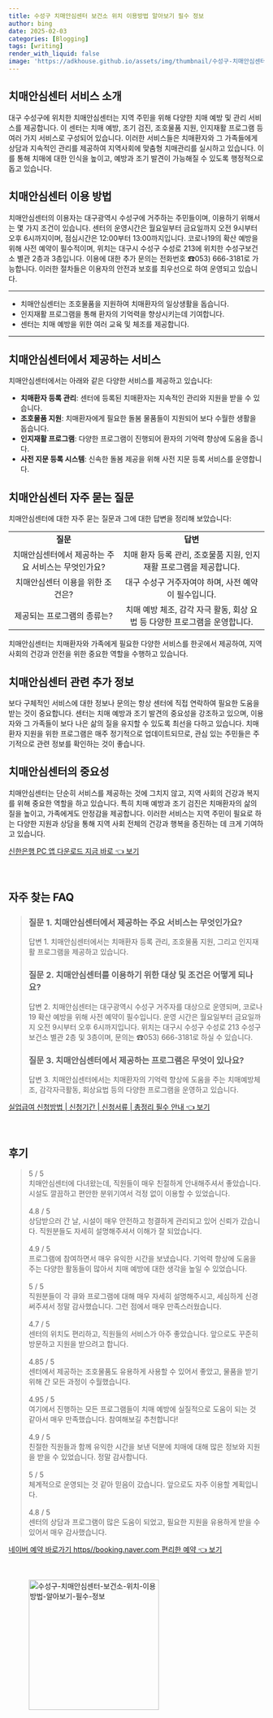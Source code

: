 ```yaml
---
title: 수성구 치매안심센터 보건소 위치 이용방법 알아보기 필수 정보
author: bing
date: 2025-02-03
categories: [Blogging]
tags: [writing]
render_with_liquid: false
image: 'https://adkhouse.github.io/assets/img/thumbnail/수성구-치매안심센터-보건소-위치-이용방법-알아보기-필수-정보.webp'
---
```



<h2 id='치매안심센터_서비스소개'>치매안심센터 서비스 소개</h2>

<p>대구 수성구에 위치한 치매안심센터는 지역 주민을 위해 다양한 치매 예방 및 관리 서비스를 제공합니다. 이 센터는 치매 예방, 조기 검진, 조호물품 지원, 인지재활 프로그램 등 여러 가지 서비스로 구성되어 있습니다. 이러한 서비스들은 치매환자와 그 가족들에게 상담과 지속적인 관리를 제공하여 지역사회에 맞춤형 치매관리를 실시하고 있습니다. 이를 통해 치매에 대한 인식을 높이고, 예방과 조기 발견이 가능해질 수 있도록 행정적으로 돕고 있습니다.</p>

<h2 id='치매안심센터_이용방법'>치매안심센터 이용 방법</h2>

<p>치매안심센터의 이용자는 대구광역시 수성구에 거주하는 주민들이며, 이용하기 위해서는 몇 가지 조건이 있습니다. 센터의 운영시간은 월요일부터 금요일까지 오전 9시부터 오후 6시까지이며, 점심시간은 12:00부터 13:00까지입니다. 코로나19의 확산 예방을 위해 사전 예약이 필수적이며, 위치는 대구시 수성구 수성로 213에 위치한 수성구보건소 별관 2층과 3층입니다. 이용에 대한 추가 문의는 전화번호 ☎053) 666-3181로 가능합니다. 이러한 절차들은 이용자의 안전과 보호를 최우선으로 하여 운영되고 있습니다.</p>

<hr />

<ul>
    <li>치매안심센터는 조호물품을 지원하여 치매환자의 일상생활을 돕습니다.</li>
    <li>인지재활 프로그램을 통해 환자의 기억력을 향상시키는데 기여합니다.</li>
    <li>센터는 치매 예방을 위한 여러 교육 및 체조를 제공합니다.</li>
</ul>

<hr />

<h2 id='치매안심센터_제공서비스'>치매안심센터에서 제공하는 서비스</h2>

<p>치매안심센터에서는 아래와 같은 다양한 서비스를 제공하고 있습니다:</p>

<ul>
    <li><b>치매환자 등록 관리</b>: 센터에 등록된 치매환자는 지속적인 관리와 지원을 받을 수 있습니다.</li>
    <li><b>조호물품 지원</b>: 치매환자에게 필요한 돌봄 물품들이 지원되어 보다 수월한 생활을 돕습니다.</li>
    <li><b>인지재활 프로그램</b>: 다양한 프로그램이 진행되어 환자의 기억력 향상에 도움을 줍니다.</li>
    <li><b>사전 지문 등록 시스템</b>: 신속한 돌봄 제공을 위해 사전 지문 등록 서비스를 운영합니다.</li>
</ul>

<h2 id='치매안심센터_자주묻는질문'>치매안심센터 자주 묻는 질문</h2>

<p>치매안심센터에 대한 자주 묻는 질문과 그에 대한 답변을 정리해 보았습니다:</p>

<table>
    <tr>
        <td style="text-align: center; height: 17px;"><b>질문</b></td>
        <td style="text-align: center; height: 17px;"><b>답변</b></td>
    </tr>
    <tr>
        <td style="text-align: center; height: 17px;">치매안심센터에서 제공하는 주요 서비스는 무엇인가요?</td>
        <td style="text-align: center; height: 17px;">치매 환자 등록 관리, 조호물품 지원, 인지재활 프로그램을 제공합니다.</td>
    </tr>
    <tr>
        <td style="text-align: center; height: 17px;">치매안심센터 이용을 위한 조건은?</td>
        <td style="text-align: center; height: 17px;">대구 수성구 거주자여야 하며, 사전 예약이 필수입니다.</td>
    </tr>
    <tr>
        <td style="text-align: center; height: 17px;">제공되는 프로그램의 종류는?</td>
        <td style="text-align: center; height: 17px;">치매 예방 체조, 감각 자극 활동, 회상 요법 등 다양한 프로그램을 운영합니다.</td>
    </tr>
</table>

<p>치매안심센터는 치매환자와 가족에게 필요한 다양한 서비스를 한곳에서 제공하여, 지역 사회의 건강과 안전을 위한 중요한 역할을 수행하고 있습니다.</p>

<h2 id='치매안심센터_추가정보'>치매안심센터 관련 추가 정보</h2>

<p>보다 구체적인 서비스에 대한 정보나 문의는 항상 센터에 직접 연락하여 필요한 도움을 받는 것이 중요합니다. 센터는 치매 예방과 조기 발견의 중요성을 강조하고 있으며, 이용자와 그 가족들이 보다 나은 삶의 질을 유지할 수 있도록 최선을 다하고 있습니다. 치매환자 지원을 위한 프로그램은 매주 정기적으로 업데이트되므로, 관심 있는 주민들은 주기적으로 관련 정보를 확인하는 것이 좋습니다.</p>

<h2 id='치매안심센터_결론'>치매안심센터의 중요성</h2>

<p>치매안심센터는 단순히 서비스를 제공하는 것에 그치지 않고, 지역 사회의 건강과 복지를 위해 중요한 역할을 하고 있습니다. 특히 치매 예방과 조기 검진은 치매환자의 삶의 질을 높이고, 가족에게도 안정감을 제공합니다. 이러한 서비스는 지역 주민이 필요로 하는 다양한 지원과 상담을 통해 지역 사회 전체의 건강과 행복을 증진하는 데 크게 기여하고 있습니다.</p>


<p><a class="click-button" title="신한은행 PC 앱 다운로드 지금 바로" href="https://adkhouse.github.io/posts/%EC%8B%A0%ED%95%9C%EC%9D%80%ED%96%89-PC-%EC%95%B1-%EB%8B%A4%EC%9A%B4%EB%A1%9C%EB%93%9C-%EC%A7%80%EA%B8%88-%EB%B0%94%EB%A1%9C/" rel="dofollow">신한은행 PC 앱 다운로드 지금 바로 👈 보기</a></p><br>
<h2 id='자주_찾는_FAQ'>자주 찾는 FAQ</h2>
<div itemscope="" itemtype="https://schema.org/FAQPage"> 
<blockquote> 
<div itemscope="" itemprop="mainEntity" itemtype="https://schema.org/Question"> 
<h3 itemprop="name">질문 1. 치매안심센터에서 제공하는 주요 서비스는 무엇인가요?</h3> 
<div itemscope="" itemprop="acceptedAnswer" itemtype="https://schema.org/Answer"> 
<span itemprop="text"> 
<p>답변 1. 치매안심센터에서는 치매환자 등록 관리, 조호물품 지원, 그리고 인지재활 프로그램을 제공하고 있습니다.</p> 
</span> 
</div> 
</div> 
<div itemscope="" itemprop="mainEntity" itemtype="https://schema.org/Question"> 
<h3 itemprop="name">질문 2. 치매안심센터를 이용하기 위한 대상 및 조건은 어떻게 되나요?</h3> 
<div itemscope="" itemprop="acceptedAnswer" itemtype="https://schema.org/Answer"> 
<span itemprop="text"> 
<p>답변 2. 치매안심센터는 대구광역시 수성구 거주자를 대상으로 운영되며, 코로나19 확산 예방을 위해 사전 예약이 필수입니다. 운영 시간은 월요일부터 금요일까지 오전 9시부터 오후 6시까지입니다. 위치는 대구시 수성구 수성로 213 수성구보건소 별관 2층 및 3층이며, 문의는 ☎053) 666-3181로 하실 수 있습니다.</p> 
</span> 
</div> 
</div> 
<div itemscope="" itemprop="mainEntity" itemtype="https://schema.org/Question"> 
<h3 itemprop="name">질문 3. 치매안심센터에서 제공하는 프로그램은 무엇이 있나요?</h3> 
<div itemscope="" itemprop="acceptedAnswer" itemtype="https://schema.org/Answer"> 
<span itemprop="text"> 
<p>답변 3. 치매안심센터에서는 치매환자의 기억력 향상에 도움을 주는 치매예방체조, 감각자극활동, 회상요법 등의 다양한 프로그램을 운영하고 있습니다.</p> 
</span> 
</div> 
</div> 
</blockquote> 
</div>
<p><a class="click-button" title="실업급여 신청방법 | 신청기간 | 신청서류 | 총정리 필수 안내" href="https://adkhouse.github.io/posts/%EC%8B%A4%EC%97%85%EA%B8%89%EC%97%AC-%EC%8B%A0%EC%B2%AD%EB%B0%A9%EB%B2%95-%EC%8B%A0%EC%B2%AD%EA%B8%B0%EA%B0%84-%EC%8B%A0%EC%B2%AD%EC%84%9C%EB%A5%98-%EC%B4%9D%EC%A0%95%EB%A6%AC-%ED%95%84%EC%88%98-%EC%95%88%EB%82%B4/" rel="dofollow">실업급여 신청방법 | 신청기간 | 신청서류 | 총정리 필수 안내 👈 보기</a></p><br>
<h2 id='후기'>후기</h2>
<div itemscope itemtype="https://schema.org/Product">
  <blockquote>
  <div itemprop="review" itemscope itemtype="https://schema.org/Review">
      <div itemprop="reviewRating" itemscope itemtype="https://schema.org/Rating"> <span itemprop="ratingValue">5</span> / <span itemprop="bestRating">5</span> </div>
      <span itemprop="reviewBody">치매안심센터에 다녀왔는데, 직원들이 매우 친절하게 안내해주셔서 좋았습니다. 시설도 깔끔하고 편안한 분위기여서 걱정 없이 이용할 수 있었습니다.</span>
  </div>
  <br>
  <div itemprop="review" itemscope itemtype="https://schema.org/Review">
      <div itemprop="reviewRating" itemscope itemtype="https://schema.org/Rating"> <span itemprop="ratingValue">4.8</span> / <span itemprop="bestRating">5</span> </div>
      <span itemprop="reviewBody">상담받으러 간 날, 시설이 매우 안전하고 청결하게 관리되고 있어 신뢰가 갔습니다. 직원분들도 자세히 설명해주셔서 이해가 잘 되었습니다.</span>
  </div>
  <br>
  <div itemprop="review" itemscope itemtype="https://schema.org/Review">
      <div itemprop="reviewRating" itemscope itemtype="https://schema.org/Rating"> <span itemprop="ratingValue">4.9</span> / <span itemprop="bestRating">5</span> </div>
      <span itemprop="reviewBody">프로그램에 참여하면서 매우 유익한 시간을 보냈습니다. 기억력 향상에 도움을 주는 다양한 활동들이 많아서 치매 예방에 대한 생각을 높일 수 있었습니다.</span>
  </div>
  <br>
  <div itemprop="review" itemscope itemtype="https://schema.org/Review">
      <div itemprop="reviewRating" itemscope itemtype="https://schema.org/Rating"> <span itemprop="ratingValue">5</span> / <span itemprop="bestRating">5</span> </div>
      <span itemprop="reviewBody">직원분들이 각 큐와 프로그램에 대해 매우 자세히 설명해주시고, 세심하게 신경 써주셔서 정말 감사했습니다. 그런 점에서 매우 만족스러웠습니다.</span>
  </div>
  <br>
  <div itemprop="review" itemscope itemtype="https://schema.org/Review">
      <div itemprop="reviewRating" itemscope itemtype="https://schema.org/Rating"> <span itemprop="ratingValue">4.7</span> / <span itemprop="bestRating">5</span> </div>
      <span itemprop="reviewBody">센터의 위치도 편리하고, 직원들의 서비스가 아주 좋았습니다. 앞으로도 꾸준히 방문하고 지원을 받으려고 합니다.</span>
  </div>
  <br>
  <div itemprop="review" itemscope itemtype="https://schema.org/Review">
      <div itemprop="reviewRating" itemscope itemtype="https://schema.org/Rating"> <span itemprop="ratingValue">4.85</span> / <span itemprop="bestRating">5</span> </div>
      <span itemprop="reviewBody">센터에서 제공하는 조호물품도 유용하게 사용할 수 있어서 좋았고, 물품을 받기 위해 간 모든 과정이 수월했습니다.</span>
  </div>
  <br>
  <div itemprop="review" itemscope itemtype="https://schema.org/Review">
      <div itemprop="reviewRating" itemscope itemtype="https://schema.org/Rating"> <span itemprop="ratingValue">4.95</span> / <span itemprop="bestRating">5</span> </div>
      <span itemprop="reviewBody">여기에서 진행하는 모든 프로그램들이 치매 예방에 실질적으로 도움이 되는 것 같아서 매우 만족했습니다. 참여해보길 추천합니다!</span>
  </div>
  <br>
  <div itemprop="review" itemscope itemtype="https://schema.org/Review">
      <div itemprop="reviewRating" itemscope itemtype="https://schema.org/Rating"> <span itemprop="ratingValue">4.9</span> / <span itemprop="bestRating">5</span> </div>
      <span itemprop="reviewBody">친절한 직원들과 함께 유익한 시간을 보낸 덕분에 치매에 대해 많은 정보와 지원을 받을 수 있었습니다. 정말 감사합니다.</span>
  </div>
  <br>
  <div itemprop="review" itemscope itemtype="https://schema.org/Review">
      <div itemprop="reviewRating" itemscope itemtype="https://schema.org/Rating"> <span itemprop="ratingValue">5</span> / <span itemprop="bestRating">5</span> </div>
      <span itemprop="reviewBody">체계적으로 운영되는 것 같아 믿음이 갔습니다. 앞으로도 자주 이용할 계획입니다.</span>
  </div>
  <br>
  <div itemprop="review" itemscope itemtype="https://schema.org/Review">
      <div itemprop="reviewRating" itemscope itemtype="https://schema.org/Rating"> <span itemprop="ratingValue">4.8</span> / <span itemprop="bestRating">5</span> </div>
      <span itemprop="reviewBody">센터의 상담과 프로그램이 많은 도움이 되었고, 필요한 지원을 유용하게 받을 수 있어서 매우 감사했습니다.</span>
  </div>
  </blockquote>
</div>
<p><a class="click-button" title="네이버 예약 바로가기 https//booking.naver.com 편리한 예약" href="https://adkhouse.github.io/posts/%EB%84%A4%EC%9D%B4%EB%B2%84-%EC%98%88%EC%95%BD-%EB%B0%94%EB%A1%9C%EA%B0%80%EA%B8%B0-httpsbooking.naver.com-%ED%8E%B8%EB%A6%AC%ED%95%9C-%EC%98%88%EC%95%BD/" rel="dofollow">네이버 예약 바로가기 https//booking.naver.com 편리한 예약 👈 보기</a></p><br>
<figure class="image"><img src="https://adkhouse.github.io/assets/img/thumbnail/수성구-치매안심센터-보건소-위치-이용방법-알아보기-필수-정보.webp" alt="수성구-치매안심센터-보건소-위치-이용방법-알아보기-필수-정보" width="256" height="256"></figure>